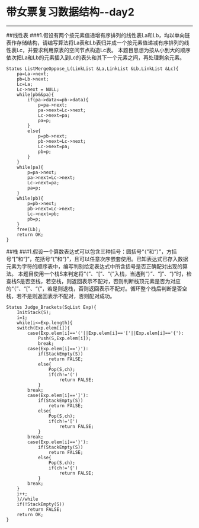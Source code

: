 ﻿# 带女票复习数据结构--day2
---

##线性表
###1.假设有两个按元素值递增有序排列的线性表La和Lb，均以单向链表作存储结构，请编写算法将La表和Lb表归并成一个按元素值递减有序排列的线性表Lc，并要求利用原表的空间节点构造Lc表。
本题目思想为按从小到大的顺序依次把La和Lb的元素插入到Lc的表头和其下一个元素之间，再处理剩余元素。
```
Status ListMergeOppose_L(LinkList &La,LinkList &Lb,LinkList &Lc){
    pa=La->next;
    pb=Lb->next;
    Lc=La;
    Lc->next = NULL;
    while(pb&&pa){
        if(pa->data<=pb->data){
            p=pa->next;
            pa->next=Lc->next;
            Lc->next=pa;
            pa=p;
        }
        else{
            p=pb->next;
            pb->next=Lc->next;
            Lc->next=pa;
            pb=p;
        }
    }
    while(pa){
        p=pa->next;
        pa->next=Lc->next;
        Lc->next=pa;
        pa=p;
    }
    while(pb){
        p=pb->next;
        pb->next=Lc->next;
        Lc->next=pb;
        pb=p;
    }
    free(Lb);
    return OK;
}
```
##栈
###1.假设一个算数表达式可以包含三种括号：圆括号“（”和“）”，方括号“[”和“]”，花括号“{”和“}”，且可以任意次序嵌套使用。已知表达式已存入数据元素为字符的顺序表中，编写判别给定表达式中所含括号是否正确配对出现的算法。
本题目使用一个栈S来判定将“（”、“[”、“{”入栈，当遇到“）”、“]”、“}”时，检查栈S是否空栈，若空栈，则返回表示不配对，否则判断栈顶元素是否为对应的“（”、“[”、“{”，若是则退栈，否则返回表示不配对。循环整个栈后判断是否空栈，若不是则返回表示不配对，否则配对成功。
```
Status Judge_Brackets(SqList Exp){
    InitStack(S);
    i=1;
    while(i<=Exp.length){
    switch(Exp.elem[i]){
        case(Exp.elem[i]=='('||Exp.elem[i]=='['||Exp.elem[i]=='{'):
            Push(S,Exp.elem[i]);
            break;
        case(Exp.elem[i]==')'):
            if(StackEmpty(S))
                return FALSE;
            else{
                Pop(S,ch);
                if(ch!='(')
                    return FALSE;
            }
        break;
        case(Exp.elem[i]==']'):
            if(StackEmpty(S))
                return FALSE;
            else{
                Pop(S,ch);
                if(ch!='[')
                    return FALSE;
            }
        break;
        case(Exp.elem[i]=='}'):
            if(StackEmpty(S))
                return FALSE;
            else{
                Pop(S,ch);
                if(ch!='{')
                    return FALSE;
            }
        break;
    }
    i++;
    }//while
    if(!StackEmpty(S))
        return FALSE;
    return OK;
}
```